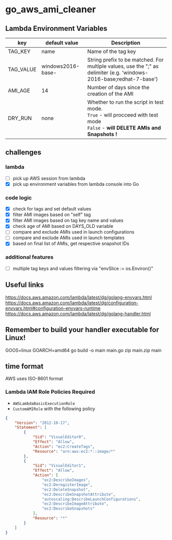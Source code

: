 # go_aws_ami_cleaner
## Lambda Environment Variables

key|default value|Description
-|-|-|
TAG_KEY|name|Name of the tag key
TAG_VALUE|windows2016-base-|String prefix to be matched. For multiple values, use the ";" as delimiter (e.g. 'windows-2016-base;redhat-7-base')
AMI_AGE|14|Number of days since the creation of the AMI 
DRY_RUN|none| Whether to run the script in test mode.<br> `True` - will procceed with test mode <br> `False` - **will DELETE AMIs and Snapshots !**

## challenges
### lambda
- [ ] pick up AWS session from lambda
- [x] pick up environment variables from lambda console into Go 
### code logic
- [x] check for tags and set default values
- [x] filter AMI images based on "self" tag 
- [x] filter AMI images based on tag key name and values
- [x] check age of AMI based on DAYS_OLD variable
- [ ] compare and exclude AMIs used in launch configurations
- [ ] compare and exclude AMIs used in launch templates
- [x] based on final list of AMIs, get respective snapshot IDs

### additional features
- [ ] multiple tag keys and values filtering via "envSlice := os.Environ()"

## Useful links
https://docs.aws.amazon.com/lambda/latest/dg/golang-envvars.html 
https://docs.aws.amazon.com/lambda/latest/dg/configuration-envvars.html#configuration-envvars-runtime 
https://docs.aws.amazon.com/lambda/latest/dg/golang-handler.html

## Remember to build your handler executable for Linux!
GOOS=linux GOARCH=amd64 go build -o main main.go
zip main.zip main

## time format 
AWS uses ISO-8601 format 


### Lambda IAM Role Policies Required
- `AWSLambdaBasicExecutionRole`
- `CustomAMIRole` with the following policy

```json
{
    "Version": "2012-10-17",
    "Statement": [
        {
            "Sid": "VisualEditor0",
            "Effect": "Allow",
            "Action": "ec2:CreateTags",
            "Resource": "arn:aws:ec2:*::image/*"
        },
        {
            "Sid": "VisualEditor1",
            "Effect": "Allow",
            "Action": [
                "ec2:DescribeImages",
                "ec2:DeregisterImage",
                "ec2:DeleteSnapshot",
                "ec2:DescribeSnapshotAttribute",
                "autoscaling:DescribeLaunchConfigurations",
                "ec2:DescribeImageAttribute",
                "ec2:DescribeSnapshots"
            ],
            "Resource": "*"
        }
    ]
}
```